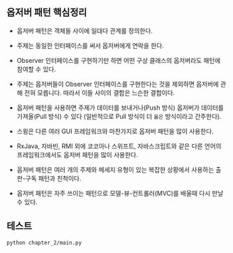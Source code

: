 
## 옵저버 패턴 핵심정리

- 옵저버 패턴은 객체들 사이에 일대다 관계를 정의한다.

- 주제는 동일한 인터페이스를 써서 옵저버에게 연락을 한다.

- Observer 인터페이스를 구현하기만 하면 어떤 구상 클래스의 옵저버라도 패턴에 참여할 수 있다.

- 주제는 옵저버들이 Observer 인터페이스를 구현한다는 것을 제외하면 옵저버에 관해 전혀 모릅니다. 따라서 이들 사이의 결합은 느슨한 결합이다.

- 옵저버 패턴을 사용하면 주제가 데이터를 보내거나(Push 방식) 옵저버가 데이터를 가져올(Pull 방식) 수 있다 (일반적으로 Pull 방식이 더 `옳은` 방식이라고 간주한다).

- 스윙은 다른 여러 GUI 프레임워크와 마찬가지로 옵저버 패턴을 많이 사용한다.

- RxJava, 자바빈, RMI 외에 코코아나 스위프트, 자바스크립트와 같은 다른 언어의 프레임워크에서도 옵저버 패턴을 많이 사용한다.

- 옵저버 패턴은 여러 개의 주제와 메세지 유형이 있는 복잡한 상황에서 사용하는 출판-구독 패턴과 친척이다.

- 옵저버 패턴은 자주 쓰이는 패턴으로 모델-뷰-컨트롤러(MVC)를 배울때 다시 만날 수 있다.


## 테스트
```
python chapter_2/main.py
```
